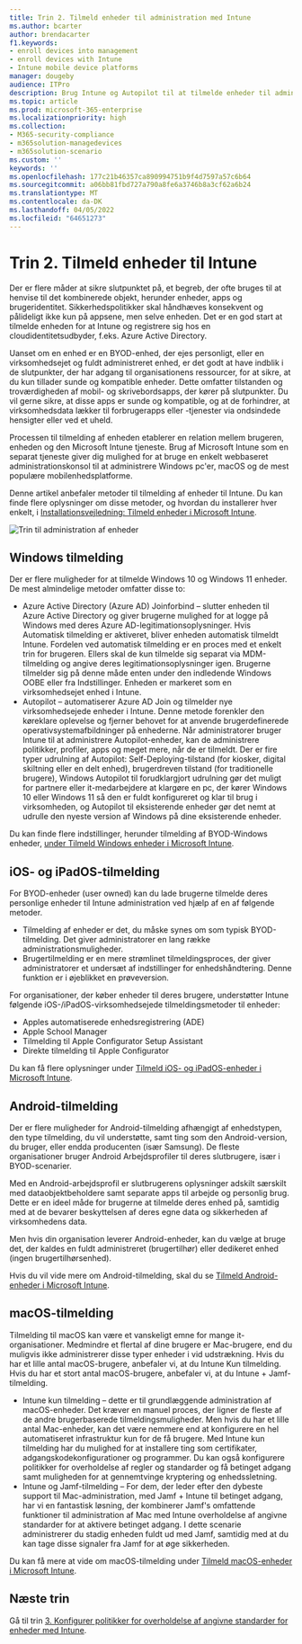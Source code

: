 ```yaml
---
title: Trin 2. Tilmeld enheder til administration med Intune
ms.author: bcarter
author: brendacarter
f1.keywords:
- enroll devices into management
- enroll devices with Intune
- Intune mobile device platforms
manager: dougeby
audience: ITPro
description: Brug Intune og Autopilot til at tilmelde enheder til administration for at sikre, at de apps, der kører på dem, overholder angivne standarder og for at forhindre, at virksomhedens data lækker.
ms.topic: article
ms.prod: microsoft-365-enterprise
ms.localizationpriority: high
ms.collection:
- M365-security-compliance
- m365solution-managedevices
- m365solution-scenario
ms.custom: ''
keywords: ''
ms.openlocfilehash: 177c21b46357ca890994751b9f4d7597a57c6b64
ms.sourcegitcommit: a06bb81fbd727a790a8fe6a3746b8a3cf62a6b24
ms.translationtype: MT
ms.contentlocale: da-DK
ms.lasthandoff: 04/05/2022
ms.locfileid: "64651273"
---
```

# <a name="step-2-enroll-devices-to-intune"></a>Trin 2. Tilmeld enheder til Intune

Der er flere måder at sikre slutpunktet på, et begreb, der ofte bruges til at henvise til det kombinerede objekt, herunder enheder, apps og brugeridentitet. Sikkerhedspolitikker skal håndhæves konsekvent og pålideligt ikke kun på appsene, men selve enheden. Det er en god start at tilmelde enheden for at Intune og registrere sig hos en cloudidentitetsudbyder, f.eks. Azure Active Directory.

Uanset om en enhed er en BYOD-enhed, der ejes personligt, eller en virksomhedsejet og fuldt administreret enhed, er det godt at have indblik i de slutpunkter, der har adgang til organisationens ressourcer, for at sikre, at du kun tillader sunde og kompatible enheder. Dette omfatter tilstanden og troværdigheden af mobil- og skrivebordsapps, der kører på slutpunkter. Du vil gerne sikre, at disse apps er sunde og kompatible, og at de forhindrer, at virksomhedsdata lækker til forbrugerapps eller -tjenester via ondsindede hensigter eller ved et uheld.

Processen til tilmelding af enheden etablerer en relation mellem brugeren, enheden og den Microsoft Intune tjeneste. Brug af Microsoft Intune som en separat tjeneste giver dig mulighed for at bruge en enkelt webbaseret administrationskonsol til at administrere Windows pc'er, macOS og de mest populære mobilenhedsplatforme.

Denne artikel anbefaler metoder til tilmelding af enheder til Intune. Du kan finde flere oplysninger om disse metoder, og hvordan du installerer hver enkelt, i [Installationsvejledning: Tilmeld enheder i Microsoft Intune](/mem/intune/fundamentals/deployment-guide-enrollment).

![Trin til administration af enheder](../media/devices/intune-mdm-steps-1.png#lightbox)

## <a name="windows-enrollment"></a>Windows tilmelding
Der er flere muligheder for at tilmelde Windows 10 og Windows 11 enheder. De mest almindelige metoder omfatter disse to:

- Azure Active Directory (Azure AD) Joinforbind – slutter enheden til Azure Active Directory og giver brugerne mulighed for at logge på Windows med deres Azure AD-legitimationsoplysninger. Hvis Automatisk tilmelding er aktiveret, bliver enheden automatisk tilmeldt Intune. Fordelen ved automatisk tilmelding er en proces med et enkelt trin for brugeren. Ellers skal de kun tilmelde sig separat via MDM-tilmelding og angive deres legitimationsoplysninger igen. Brugerne tilmelder sig på denne måde enten under den indledende Windows OOBE eller fra Indstillinger. Enheden er markeret som en virksomhedsejet enhed i Intune.
- Autopilot – automatiserer Azure AD Join og tilmelder nye virksomhedsejede enheder i Intune. Denne metode forenkler den køreklare oplevelse og fjerner behovet for at anvende brugerdefinerede operativsystemafbildninger på enhederne. Når administratorer bruger Intune til at administrere Autopilot-enheder, kan de administrere politikker, profiler, apps og meget mere, når de er tilmeldt. Der er fire typer udrulning af Autopilot: Self-Deploying-tilstand (for kiosker, digital skiltning eller en delt enhed), brugerdreven tilstand (for traditionelle brugere), Windows Autopilot til forudklargjort udrulning gør det muligt for partnere eller it-medarbejdere at klargøre en pc, der kører Windows 10 eller Windows 11  så den er fuldt konfigureret og klar til brug i virksomheden, og Autopilot til eksisterende enheder gør det nemt at udrulle den nyeste version af Windows på dine eksisterende enheder.

Du kan finde flere indstillinger, herunder tilmelding af BYOD-Windows enheder, [under Tilmeld Windows enheder i Microsoft Intune](/mem/intune/fundamentals/deployment-guide-enrollment-windows).

## <a name="ios-and-ipados-enrollment"></a>iOS- og iPadOS-tilmelding

For BYOD-enheder (user owned) kan du lade brugerne tilmelde deres personlige enheder til Intune administration ved hjælp af en af følgende metoder.
- Tilmelding af enheder er det, du måske synes om som typisk BYOD-tilmelding. Det giver administratorer en lang række administrationsmuligheder.
- Brugertilmelding er en mere strømlinet tilmeldingsproces, der giver administratorer et undersæt af indstillinger for enhedshåndtering. Denne funktion er i øjeblikket en prøveversion.

For organisationer, der køber enheder til deres brugere, understøtter Intune følgende iOS-/iPadOS-virksomhedsejede tilmeldingsmetoder til enheder:
- Apples automatiserede enhedsregistrering (ADE)
- Apple School Manager
- Tilmelding til Apple Configurator Setup Assistant
- Direkte tilmelding til Apple Configurator

Du kan få flere oplysninger under [Tilmeld iOS- og iPadOS-enheder i Microsoft Intune](/mem/intune/fundamentals/deployment-guide-enrollment-ios-ipados).

## <a name="android-enrollment"></a>Android-tilmelding 

Der er flere muligheder for Android-tilmelding afhængigt af enhedstypen, den type tilmelding, du vil understøtte, samt ting som den Android-version, du bruger, eller endda producenten (især Samsung). De fleste organisationer bruger Android Arbejdsprofiler til deres slutbrugere, især i BYOD-scenarier. 

Med en Android-arbejdsprofil er slutbrugerens oplysninger adskilt særskilt med dataobjektbeholdere samt separate apps til arbejde og personlig brug. Dette er en ideel måde for brugerne at tilmelde deres enhed på, samtidig med at de bevarer beskyttelsen af deres egne data og sikkerheden af virksomhedens data. 

Men hvis din organisation leverer Android-enheder, kan du vælge at bruge det, der kaldes en fuldt administreret (brugertilhør) eller dedikeret enhed (ingen brugertilhørsenhed).

Hvis du vil vide mere om Android-tilmelding, skal du se [Tilmeld Android-enheder i Microsoft Intune](/mem/intune/fundamentals/deployment-guide-enrollment-android).

## <a name="macos-enrollment"></a>macOS-tilmelding

Tilmelding til macOS kan være et vanskeligt emne for mange it-organisationer. Medmindre et flertal af dine brugere er Mac-brugere, end du muligvis ikke administrerer disse typer enheder i vid udstrækning. Hvis du har et lille antal macOS-brugere, anbefaler vi, at du Intune Kun tilmelding. Hvis du har et stort antal macOS-brugere, anbefaler vi, at du Intune + Jamf-tilmelding.  
- Intune kun tilmelding – dette er til grundlæggende administration af macOS-enheder. Det kræver en manuel proces, der ligner de fleste af de andre brugerbaserede tilmeldingsmuligheder. Men hvis du har et lille antal Mac-enheder, kan det være nemmere end at konfigurere en hel automatiseret infrastruktur kun for de få brugere. Med Intune kun tilmelding har du mulighed for at installere ting som certifikater, adgangskodekonfigurationer og programmer. Du kan også konfigurere politikker for overholdelse af regler og standarder og få betinget adgang samt muligheden for at gennemtvinge kryptering og enhedssletning. 
- Intune og Jamf-tilmelding – For dem, der leder efter den dybeste support til Mac-administration, med Jamf + Intune til betinget adgang, har vi en fantastisk løsning, der kombinerer Jamf's omfattende funktioner til administration af Mac med Intune overholdelse af angivne standarder for at aktivere betinget adgang. I dette scenarie administrerer du stadig enheden fuldt ud med Jamf, samtidig med at du kan tage disse signaler fra Jamf for at øge sikkerheden.

Du kan få mere at vide om macOS-tilmelding under [Tilmeld macOS-enheder i Microsoft Intune](/mem/intune/fundamentals/deployment-guide-enrollment-macos).

## <a name="next-steps"></a>Næste trin

Gå til trin [3. Konfigurer politikker for overholdelse af angivne standarder for enheder med Intune](manage-devices-with-intune-compliance-policies.md).

